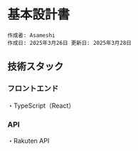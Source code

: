 # 基本設計書

```
作成者: Asameshi
作成日: 2025年3月26日 更新日: 2025年3月28日
```

## 技術スタック
### フロントエンド

・TypeScript（React）

### API

・Rakuten API
